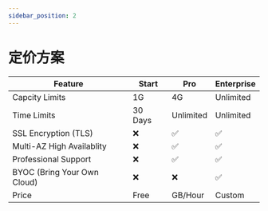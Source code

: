 ```yaml
---
sidebar_position: 2
---
```


# 定价方案


| Feature                     | Start   | Pro       | Enterprise |
| --------------------------- | ------- | --------- | ---------- |
| Capcity Limits              | 1G      | 4G        | Unlimited  |
| Time Limits                 | 30 Days | Unlimited | Unlimited  |
| SSL Encryption (TLS)        | ❌       | ✅         | ✅          |
| Multi-AZ High Availablity   | ❌       | ✅         | ✅          |
| Professional Support        | ❌       | ✅         | ✅          |
| BYOC (Bring Your Own Cloud) | ❌       | ❌         | ✅          |
| Price                       | Free    | GB/Hour   | Custom     |
